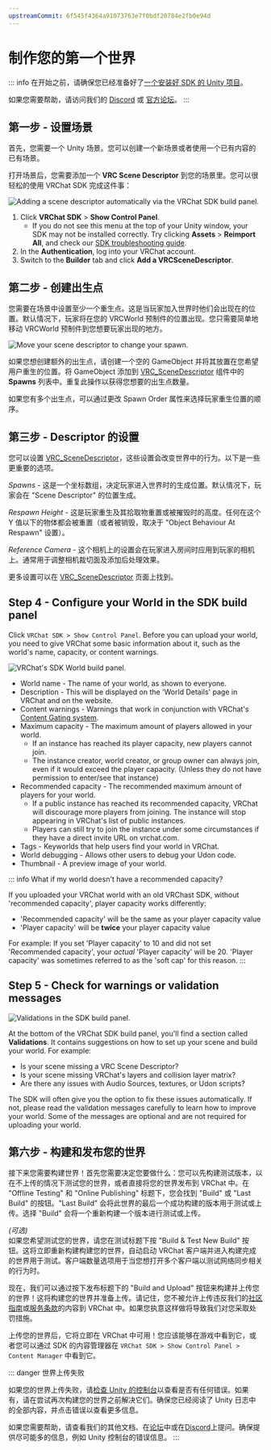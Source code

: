 ```yaml
---
upstreamCommit: 6f545f4364a91073763e7f0bdf20784e2fb0e94d
---
```


# 制作您的第一个世界

::: info
在开始之前，请确保您已经准备好了[一个安装好 SDK 的 Unity 项目](/creators.vrchat.com/sdk/)。

如果您需要帮助，请访问我们的 [Discord](https://discord.gg/vrchat) 或 [官方论坛](https://ask.vrchat.com)。
:::

## 第一步 - 设置场景

首先，您需要一个 Unity 场景。您可以创建一个新场景或者使用一个已有内容的已有场景。

打开场景后，您需要添加一个 **VRC Scene Descriptor** 到您的场景里。您可以很轻松的使用 VRChat SDK 完成这件事：

![Adding a scene descriptor automatically via the VRChat SDK build panel.](/creators.vrchat.com/images/worlds/build-panel-add-vrc-scene-descriptor.png)

1. Click **VRChat SDK** > **Show Control Panel**.
	- If you do not see this menu at the top of your Unity window, your SDK may not be installed correctly. Try clicking **Assets** > **Reimport All**, and check our [SDK troubleshooting guide](/creators.vrchat.com/sdk/sdk-troubleshooting).
2. In the **Authentication**, log into your VRChat account.
3. Switch to the **Builder** tab and click **Add a VRCSceneDescriptor**.

## 第二步 - 创建出生点

您需要在场景中设置至少一个重生点。这是当玩家加入世界时他们会出现在的位置。默认情况下，玩家将在您的 VRCWorld 预制件的位置出现。您只需要简单地移动 VRCWorld 预制件到您想要玩家出现的地方。

![Move your scene descriptor to change your spawn.](/creators.vrchat.com/images/worlds/vrc-scene-descriptor-gizmo.png)

如果您想创建额外的出生点，请创建一个空的 GameObject 并将其放置在您希望用户重生的位置。将 GameObject 添加到 [VRC_SceneDescriptor](./components/vrc_scenedescriptor.md) 组件中的 **Spawns** 列表中。重复此操作以获得您想要的出生点数量。

如果您有多个出生点，可以通过更改 Spawn Order 属性来选择玩家重生位置的顺序。

## 第三步 - Descriptor 的设置

您可以设置 [VRC_SceneDescriptor](./components/vrc_scenedescriptor.md)，这些设置会改变世界中的行为。以下是一些更重要的选项。

_Spawns_ - 这是一个坐标数组，决定玩家进入世界时的生成位置。默认情况下，玩家会在 "Scene Descriptor" 的位置生成。

_Respawn Height_ - 这是玩家重生及其拾取物重置或被摧毁时的高度。任何在这个 Y 值以下的物体都会被重置（或者被销毁，取决于 "Object Behaviour At Respawn" 设置）。

_Reference Camera_ - 这个相机上的设置会在玩家进入房间时应用到玩家的相机上。通常用于调整相机裁切面及添加后处理效果。

更多设置可以在 [VRC_SceneDescriptor](./components/vrc_scenedescriptor.md) 页面上找到。

## Step 4 - Configure your World in the SDK build panel

Click  `VRChat SDK > Show Control Panel`. Before you can upload your world, you need to give VRChat some basic information about it, such as the world's name, capacity, or content warnings.

![VRChat's SDK World build panel.](/creators.vrchat.com/images/worlds/build-panel-worlds-2023.png)

- World name - The name of your world, as shown to everyone.
- Description - This will be displayed on the 'World Details' page in VRChat and on the website.
- Content warnings - Warnings that work in conjunction with VRChat's [Content Gating system](https://hello.vrchat.com/blog/content-gating).
- Maximum capacity - The maximum amount of players allowed in your world.
  - If an instance has reached its player capacity, new players cannot join.
  - The instance creator, world creator, or group owner can always join, even if it would exceed the player capacity. (Unless they do not have permission to enter/see that instance)
- Recommended capacity - The recommended maximum amount of players for your world.
  - If a public instance has reached its recommended capacity, VRChat will discourage more players from joining. The instance will stop appearing in VRChat's list of public instances.
  - Players can still try to join the instance under some circumstances if they have a direct invite URL on vrchat.com.
- Tags - Keyworlds that help users find your world in VRChat.
- World debugging - Allows other users to debug your Udon code.
- Thumbnail - A preview image of your world.

::: info What if my world doesn't have a recommended capacity?

If you uploaded your VRChat world with an old VRChast SDK, without 'recommended capacity', player capacity works differently:

 - 'Recommended capacity' will be the same as your player capacity value
 - 'Player capacity' will be **twice** your player capacity value
 
 For example: If you set 'Player capacity' to 10 and did not set 'Recommended capacity', your _actual_ 'Player capacity' will be 20. 'Player capacity' was sometimes referred to as the 'soft cap' for this reason.
:::

## Step 5 - Check for warnings or validation messages

![Validations in the SDK build panel.](/creators.vrchat.com/images/worlds/build-panel-validations-everything-looks-good.png)

At the bottom of the VRChat SDK build panel, you'll find a section called **Validations**. It contains suggestions on how to set up your scene and build your world. For example:

- Is your scene missing a VRC Scene Descriptor?
- Is your scene missing VRChat's layers and collision layer matrix?
- Are there any issues with Audio Sources, textures, or Udon scripts?

The SDK will often give you the option to fix these issues automatically. If not, please read the validation messages carefully to learn how to improve your world. Some of the messages are optional and are not required for uploading your world.

## 第六步 - 构建和发布您的世界

接下来您需要构建世界！首先您需要决定您要做什么：您可以先构建测试版本，以在不上传的情况下测试您的世界，或者直接将您的世界发布到 VRChat 中。在 "Offline Testing" 和 "Online Publishing" 标题下，您会找到 "Build" 或 "Last Build" 的按钮。"Last Build" 会将此世界的最后一个成功构建的版本用于测试或上传。选择 "Build" 会将一个重新构建一个版本进行测试或上传。 

_(可选)_  
如果您希望测试您的世界，请您在测试标题下按 "Build & Test New Build" 按钮。这将立即重新构建构建您的世界，自动启动 VRChat 客户端并进入构建完成的世界用于测试。客户端数量选项用于当您想打开多个客户端以测试网络同步相关的行为时。

现在，我们可以通过按下发布标题下的 "Build and Upload" 按钮来构建并上传您的世界！这将构建您的世界并准备上传。请记住，您不被允许上传违反我们的[社区指南](https://vrchat.com/community-guidelines)或[服务条款](https://vrchat.com/legal)的内容到 VRChat 中。如果您执意这样做将导致我们对您采取处罚措施。

上传您的世界后，它将立即在 VRChat 中可用！您应该能够在游戏中看到它，或者您可以通过 SDK 的内容管理器在 `VRChat SDK > Show Control Panel > Content Manager` 中看到它。

::: danger 世界上传失败

如果您的世界上传失败，请[检查 Unity 的控制台](https://docs.unity3d.com/Manual/Console.html)以查看是否有任何错误。如果有，请在尝试再次构建您的世界之前解决它们。确保您已经阅读了 Unity 日志中的全部内容，并点击错误以查看更多信息。

如果您需要帮助，请查看我们的其他文档、在[论坛](https://ask.vrchat.com/)中或在[Discord](https://discord.com/invite/vrchat)上提问。确保提供尽可能多的信息，例如 Unity 控制台的错误信息。
:::
